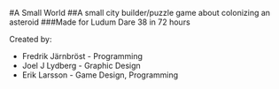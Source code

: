#A Small World
##A small city builder/puzzle game about colonizing an asteroid
###Made for Ludum Dare 38 in 72 hours

Created by:
* Fredrik Järnbröst - Programming
* Joel J Lydberg - Graphic Design
* Erik Larsson - Game Design, Programming
